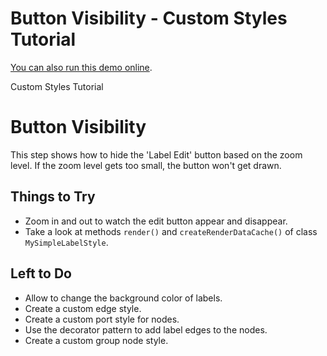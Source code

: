 <!--
 //////////////////////////////////////////////////////////////////////////////
 // @license
 // This file is part of yFiles for HTML 2.5.0.3.
 // Use is subject to license terms.
 //
 // Copyright (c) 2000-2023 by yWorks GmbH, Vor dem Kreuzberg 28,
 // 72070 Tuebingen, Germany. All rights reserved.
 //
 //////////////////////////////////////////////////////////////////////////////
-->
# Button Visibility - Custom Styles Tutorial

[You can also run this demo online](https://live.yworks.com/demos/02-tutorial-custom-styles/14-button-visibility/index.html).

Custom Styles Tutorial

# Button Visibility

This step shows how to hide the 'Label Edit' button based on the zoom level. If the zoom level gets too small, the button won't get drawn.

## Things to Try

- Zoom in and out to watch the edit button appear and disappear.
- Take a look at methods `render()` and `createRenderDataCache()` of class `MySimpleLabelStyle`.

## Left to Do

- Allow to change the background color of labels.
- Create a custom edge style.
- Create a custom port style for nodes.
- Use the decorator pattern to add label edges to the nodes.
- Create a custom group node style.
